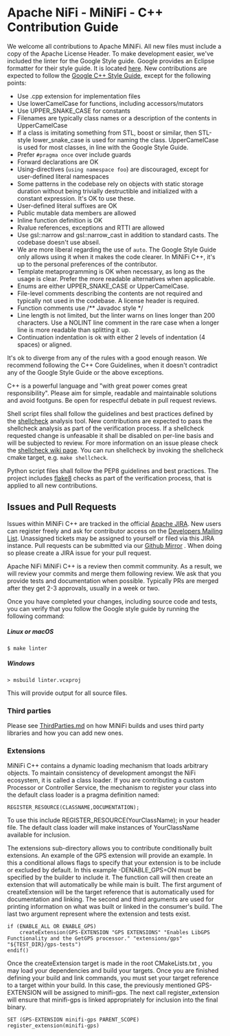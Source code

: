 <!--
  Licensed to the Apache Software Foundation (ASF) under one or more
  contributor license agreements.  See the NOTICE file distributed with
  this work for additional information regarding copyright ownership.
  The ASF licenses this file to You under the Apache License, Version 2.0
  (the "License"); you may not use this file except in compliance with
  the License.  You may obtain a copy of the License at
      http://www.apache.org/licenses/LICENSE-2.0
  Unless required by applicable law or agreed to in writing, software
  distributed under the License is distributed on an "AS IS" BASIS,
  WITHOUT WARRANTIES OR CONDITIONS OF ANY KIND, either express or implied.
  See the License for the specific language governing permissions and
  limitations under the License.
-->

# Apache NiFi - MiNiFi - C++ Contribution Guide

We welcome all contributions to Apache MiNiFi. All new files must include a copy of the Apache License Header.
To make development easier, we've included the linter for the Google Style guide. Google provides an Eclipse formatter
for their style guide. It is located
[here](https://github.com/google/styleguide/blob/gh-pages/eclipse-cpp-google-style.xml).
New contributions are expected to follow the 
[Google C++ Style Guide](https://google.github.io/styleguide/cppguide.html), except for the following points:
- Use .cpp extension for implementation files
- Use lowerCamelCase for functions, including accessors/mutators
- Use UPPER_SNAKE_CASE for constants
- Filenames are typically class names or a description of the contents in UpperCamelCase
- If a class is imitating something from STL, boost or similar, then STL-style lower_snake_case is used for naming the
  class. UpperCamelCase is used for most classes, in line with the Google Style Guide.
- Prefer `#pragma once` over include guards
- Forward declarations are OK
- Using-directives (`using namespace foo`) are discouraged, except for user-defined literal namespaces
- Some patterns in the codebase rely on objects with static storage duration without being trivially destructible and
  initialized with a constant expression. It's OK to use these.
- User-defined literal suffixes are OK
- Public mutable data members are allowed
- Inline function definition is OK
- Rvalue references, exceptions and RTTI are allowed
- Use gsl::narrow and gsl::narrow_cast in addition to standard casts. The codebase doesn't use abseil.
- We are more liberal regarding the use of `auto`. The Google Style Guide only allows using it when it makes the code
  clearer. In MiNiFi C++, it's up to the personal preferences of the contributor.
- Template metaprogramming is OK when necessary, as long as the usage is clear. Prefer the more readable alternatives
  when applicable.
- Enums are either UPPER_SNAKE_CASE or UpperCamelCase.
- File-level comments describing the contents are not required and typically not used in the codebase. A license header
  is required.
- Function comments use /** Javadoc style */
- Line length is not limited, but the linter warns on lines longer than 200 characters. Use a NOLINT line comment in the
  rare case when a longer line is more readable than splitting it up.
- Continuation indentation is ok with either 2 levels of indentation (4 spaces) or aligned.

It's ok to diverge from any of the rules with a good enough reason. We recommend following the C++ Core Guidelines, when
it doesn't contradict any of the Google Style Guide or the above exceptions.

C++ is a powerful language and "with great power comes great responsibility". Please aim for simple, readable and
maintainable solutions and avoid footguns. Be open for respectful debate in pull request reviews.

Shell script files shall follow the guidelines and best practices defined by the [shellcheck](https://github.com/koalaman/shellcheck) analysis tool.
New contributions are expected to pass the shellcheck analysis as part of the verification process.
If a shellcheck requested change is unfeasable it shall be disabled on per-line basis and will be subjected to review.
For more information on an issue please check the [shellcheck wiki page](https://github.com/koalaman/shellcheck/wiki).
You can run shellcheck by invoking the shellcheck cmake target, e.g. `make shellcheck`.

Python script files shall follow the PEP8 guidelines and best practices. The project includes [flake8](https://flake8.pycqa.org/en/latest/) checks
as part of the verification process, that is applied to all new contributions.

## Issues and Pull Requests

Issues within MiNiFi C++ are tracked in the official [Apache JIRA](https://issues.apache.org/jira/projects/MINIFICPP/issues).
New users can register freely and ask for contributor access on the
[Developers Mailing List](https://nifi.apache.org/mailing_lists.html).
Unassigned tickets may be assigned to yourself or filed via this JIRA instance. Pull requests can be submitted via our
[Github Mirror](https://github.com/apache/nifi-minifi-cpp) . When doing so please create a JIRA issue for your pull
request.

Apache NiFi MiNiFi C++ is a review then commit community. As a result, we will review your commits and merge them following 
review. We ask that you provide tests and documentation when possible. Typically PRs are merged after they get 2-3
approvals, usually in a week or two.

Once you have completed your changes, including source code and tests, you can verify that you follow the Google style guide by running the following command:

##### Linux or macOS
```
$ make linter
```
##### Windows
```
> msbuild linter.vcxproj
```

This will provide output for all source files.

### Third parties

Please see [ThirdParties.md](ThirdParties.md) on how MiNiFi builds and uses third party libraries and how you can add new ones.

### Extensions 

MiNiFi C++ contains a dynamic loading mechanism that loads arbitrary objects. To maintain consistency of development amongst the NiFi ecosystem, it is called a class loader. If you
are contributing a custom Processor or Controller Service, the mechanism to register your class into the default class loader is a pragma definition named:

    REGISTER_RESOURCE(CLASSNAME,DOCUMENTATION);

To use this include REGISTER_RESOURCE(YourClassName); in your header file. The default class loader will make instances of YourClassName available for inclusion.  

The extensions sub-directory allows you to contribute conditionally built extensions. An example of the GPS extension will provide an example. In this a conditional
allows flags to specify that your extension is to be include or excluded by default. In this example -DENABLE_GPS=ON must be specified by the builder to  include it.
The function call will then create an extension that will automatically be while main is built. The first argument of createExtension will be the target
reference that is automatically used for documentation and linking. The second and third arguments are used for printing information on what was built or linked in
the consumer's build. The last two argument represent where the extension and tests exist. 

	if (ENABLE_ALL OR ENABLE_GPS)
		createExtension(GPS-EXTENSION "GPS EXTENSIONS" "Enables LibGPS Functionality and the GetGPS processor." "extensions/gps" "${TEST_DIR}/gps-tests")
	endif()

	
Once the createExtension target is made in the root CMakeLists.txt , you may load your dependencies and build your targets. Once you are finished defining your build
and link commands, you must set your target reference to a target within your build. In this case, the previously mentioned GPS-EXTENSION will be assigned to minifi-gps.
The next call register_extension will ensure that minifi-gps is linked appropriately for inclusion into the final binary.  
	
	SET (GPS-EXTENSION minifi-gps PARENT_SCOPE)
	register_extension(minifi-gps)
	
	
